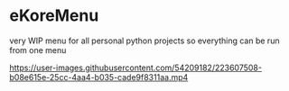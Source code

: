 # eKoreMenu
very WIP menu for all personal python projects so everything can be run from one menu


https://user-images.githubusercontent.com/54209182/223607508-b08e615e-25cc-4aa4-b035-cade9f8311aa.mp4
